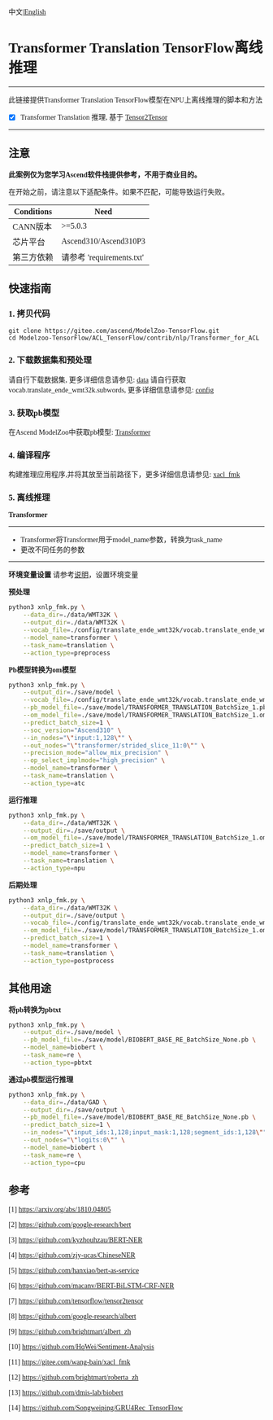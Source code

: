 # <font face="微软雅黑">
中文|[English](README_EN.md)

# Transformer Translation TensorFlow离线推理

***
此链接提供Transformer Translation TensorFlow模型在NPU上离线推理的脚本和方法

* [x] Transformer Translation 推理, 基于 [Tensor2Tensor](https://github.com/tensorflow/tensor2tensor/tree/master/tensor2tensor) 

***

## 注意
**此案例仅为您学习Ascend软件栈提供参考，不用于商业目的。**

在开始之前，请注意以下适配条件。如果不匹配，可能导致运行失败。

| Conditions | Need |
| --- | --- |
| CANN版本 | >=5.0.3 |
| 芯片平台| Ascend310/Ascend310P3 |
| 第三方依赖| 请参考 'requirements.txt' |

## 快速指南

### 1. 拷贝代码
```shell
git clone https://gitee.com/ascend/ModelZoo-TensorFlow.git
cd Modelzoo-TensorFlow/ACL_TensorFlow/contrib/nlp/Transformer_for_ACL
```

### 2. 下载数据集和预处理

请自行下载数据集, 更多详细信息请参见: [data](./data/WMT32K/README.md)
请自行获取vocab.translate_ende_wmt32k.subwords, 更多详细信息请参见: [config](./config/README.md)

### 3. 获取pb模型

在Ascend ModelZoo中获取pb模型: [Transformer](https://www.hiascend.com/zh/software/modelzoo/detail/1/4aa974b3f2fb4e02a84abbf16b56f032)

### 4. 编译程序
构建推理应用程序,并将其放至当前路径下，更多详细信息请参见: [xacl_fmk](./xacl_fmk/README.md)


### 5. 离线推理

**Transformer**
***
* Transformer将Transformer用于model_name参数，转换为task_name
* 更改不同任务的参数
***
**环境变量设置**
请参考[说明](https://gitee.com/ascend/ModelZoo-TensorFlow/wikis/02.%E7%A6%BB%E7%BA%BF%E6%8E%A8%E7%90%86%E6%A1%88%E4%BE%8B/Ascend%E5%B9%B3%E5%8F%B0%E6%8E%A8%E7%90%86%E7%8E%AF%E5%A2%83%E5%8F%98%E9%87%8F%E8%AE%BE%E7%BD%AE?sort_id=6458719)，设置环境变量

**预处理**
```Bash
python3 xnlp_fmk.py \
    --data_dir=./data/WMT32K \
    --output_dir=./data/WMT32K \
    --vocab_file=./config/translate_ende_wmt32k/vocab.translate_ende_wmt32k.32768.subwords \
    --model_name=transformer \
    --task_name=translation \
    --action_type=preprocess

```

**Pb模型转换为om模型**
```Bash
python3 xnlp_fmk.py \
    --output_dir=./save/model \
    --vocab_file=./config/translate_ende_wmt32k/vocab.translate_ende_wmt32k.32768.subwords \
    --pb_model_file=./save/model/TRANSFORMER_TRANSLATION_BatchSize_1.pb \
    --om_model_file=./save/model/TRANSFORMER_TRANSLATION_BatchSize_1.om \
    --predict_batch_size=1 \
    --soc_version="Ascend310" \
    --in_nodes="\"input:1,128\"" \
    --out_nodes="\"transformer/strided_slice_11:0\"" \
    --precision_mode="allow_mix_precision" \
    --op_select_implmode="high_precision" \
    --model_name=transformer \
    --task_name=translation \
    --action_type=atc

```

**运行推理**
```Bash
python3 xnlp_fmk.py \
    --data_dir=./data/WMT32K \
    --output_dir=./save/output \
    --om_model_file=./save/model/TRANSFORMER_TRANSLATION_BatchSize_1.om \
    --predict_batch_size=1 \
    --model_name=transformer \
    --task_name=translation \
    --action_type=npu

```

**后期处理**
```Bash
python3 xnlp_fmk.py \
    --data_dir=./data/WMT32K \
    --output_dir=./save/output \
    --vocab_file=./config/translate_ende_wmt32k/vocab.translate_ende_wmt32k.32768.subwords \
    --om_model_file=./save/model/TRANSFORMER_TRANSLATION_BatchSize_1.om \
    --predict_batch_size=1 \
    --model_name=transformer \
    --task_name=translation \
    --action_type=postprocess

```

## 其他用途
**将pb转换为pbtxt**
```Bash
python3 xnlp_fmk.py \
    --output_dir=./save/model \
    --pb_model_file=./save/model/BIOBERT_BASE_RE_BatchSize_None.pb \
    --model_name=biobert \
    --task_name=re \
    --action_type=pbtxt

```

**通过pb模型运行推理**
```Bash
python3 xnlp_fmk.py \
    --data_dir=./data/GAD \
    --output_dir=./save/output \
    --pb_model_file=./save/model/BIOBERT_BASE_RE_BatchSize_None.pb \
    --predict_batch_size=1 \
    --in_nodes="\"input_ids:1,128;input_mask:1,128;segment_ids:1,128\"" \
    --out_nodes="\"logits:0\"" \
    --model_name=biobert \
    --task_name=re \
    --action_type=cpu

```

## 参考

[1] https://arxiv.org/abs/1810.04805

[2] https://github.com/google-research/bert

[3] https://github.com/kyzhouhzau/BERT-NER

[4] https://github.com/zjy-ucas/ChineseNER

[5] https://github.com/hanxiao/bert-as-service

[6] https://github.com/macanv/BERT-BiLSTM-CRF-NER

[7] https://github.com/tensorflow/tensor2tensor

[8] https://github.com/google-research/albert

[9] https://github.com/brightmart/albert_zh

[10] https://github.com/HqWei/Sentiment-Analysis

[11] https://gitee.com/wang-bain/xacl_fmk

[12] https://github.com/brightmart/roberta_zh

[13] https://github.com/dmis-lab/biobert

[14] https://github.com/Songweiping/GRU4Rec_TensorFlow

# </font>

